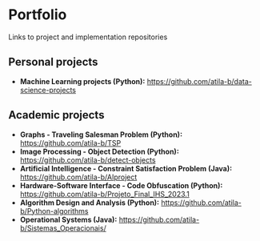 # Portfolio
Links to project and implementation repositories

## Personal projects
- **Machine Learning projects (Python):** https://github.com/atila-b/data-science-projects
## Academic projects
- **Graphs - Traveling Salesman Problem (Python):** https://github.com/atila-b/TSP
- **Image Processing - Object Detection (Python):** https://github.com/atila-b/detect-objects
- **Artificial Intelligence - Constraint Satisfaction Problem (Java):** https://github.com/atila-b/AIproject
- **Hardware-Software Interface - Code Obfuscation (Python):** https://github.com/atila-b/Projeto_Final_IHS_2023.1
- **Algorithm Design and Analysis (Python):** https://github.com/atila-b/Python-algorithms
- **Operational Systems (Java):** https://github.com/atila-b/Sistemas_Operacionais/
